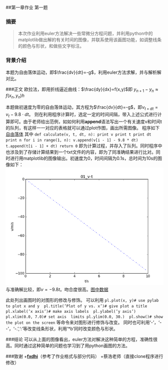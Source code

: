 ##第一章作业 第一题
### 摘要
>本次作业利用euler方法解决一些常微分方程问题，并利用python中的matplotlib做出解的有关时间的图像，并联系使用该画图功能，如调整线条的颜色与形状，和做些文字标注。

### 背景介绍
本题为自由落体运动，即$\frac{dv}{dt}=-g$，利用euler方法求解，并与解析解对比。

###正文
欧拉法，即用折线逼近曲线：$\frac{dy}{dx}=f(x,y)$即
$y_{n+1}-y_{n}\approx f(x_{n},y_{n})h$

本题做初速度为零的自由落体运动，其方程为$\frac{dv}{dt}=-g$，即$v_{t+dt}=v_{t}-9.8\cdot dt$。
则在利用程序计算时，选定一定的时间间隔，带入上述公式进行计算即可。由于老师给出范例，如如何利用**append**语法写出一个有关速度v和时间t的队列，有这样一一对应的表格就可以通过plot作图，画出所需图像。
程序如下
[自由落体](https://github.com/PatYoung/computationalphysics_N2013301020016/blob/master/01/01.py)
其中
`def calculate(v, t, dt, n):
    print v
    print t
    print dt
    print n
    for i in range(1, n):
        v.append(v[i - 1] - 9.8 * dt)
        t.append(t[i - 1] + dt)
    return 0`
    即为计算过程，并存入了队列。同时程序中也涉及到了存储计算结果到一个txt文件的内容，即为了同准确结果进行比对。同时进行用matplotlib的图像输出。初速度为0，时间间隔为0.1s，总时间为10s的图像如下：
    ![01](https://raw.githubusercontent.com/PatYoung/computationalphysics_N2013301020016/master/01/01.png)
    与准确解比较，即$v=-9.8t$。吻合度很高。[图中数据](https://github.com/PatYoung/computationalphysics_N2013301020016/blob/master/01/01.txt)

此处列出画图时的对图形的修改与修饰。
可以利用
`pl.plot(x, y)# use pylab to plot x and y 
pl.title(’Plot of y vs. x’)# give plot a title 
pl.xlabel(’x axis’)# make axis labels 
pl.ylabel(’y axis’) 
pl.xlim(0.0, 7.0)# set axis 
limits pl.ylim(0.0, 30.) 
pl.show()# show the plot on the screen`
等命令来对图形进行修饰与改变。
同时也可利用‘-’，‘--’，‘-.’,‘:’等改变线条形状，利用‘*b’同时改变颜色与形状。

###结论
可以从上面的图像看出，euler方法对解决这种简单的方程，准确性很高。同时通过这种简单的问题也学习到了用python画图的方法。

###致谢
+[**fxdhi**](https://github.com/fxdhi/computationalphysics_N2013301020017)（参考了作业格式与部分代码）
+蔡浩老师（直接clone程序进行修改）
